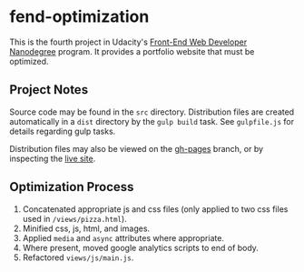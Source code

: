 # fend-optimization

This is the fourth project in Udacity's [Front-End Web Developer Nanodegree](https://www.udacity.com/course/front-end-web-developer-nanodegree--nd001) program. It provides a portfolio website that must be optimized.

## Project Notes

Source code may be found in the `src` directory. Distribution files are created automatically in a `dist` directory by the `gulp build` task. See `gulpfile.js` for details regarding gulp tasks.

Distribution files may also be viewed on the [gh-pages](https://github.com/Tempurturtul/fend-optimization/tree/gh-pages) branch, or by inspecting the [live site](http://tempurturtul.github.io/fend-optimization/).

## Optimization Process
1. Concatenated appropriate js and css files (only applied to two css files used in `/views/pizza.html`).
1. Minified css, js, html, and images.
1. Applied `media` and `async` attributes where appropriate.
1. Where present, moved google analytics scripts to end of body.
1. Refactored `views/js/main.js`.
